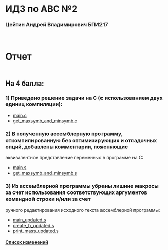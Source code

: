 # ИДЗ по АВС №2
### Цейтин Андрей Владимирович БПИ217
# <br> Отчет
## <br> На 4 балла:
### 1) Приведено решение задачи на C (с использованием двух единиц компиляции):
* [main.c](https://github.com/CehhGhost/ABC2/blob/main/C%20code/main.c)
* [get_maxsymb_and_minsymb.c](https://github.com/CehhGhost/ABC2/blob/main/C%20code/get_maxsymb_and_minsymb.c)
### 2)  В полученную ассемблерную программу, откомпилированную без оптимизирующих и отладочных опций, добавлены комментарии, поясняющие
эквивалентное представление переменных в программе на C:
* [main.s](https://github.com/CehhGhost/ABC2/blob/main/Assembled/main.s)
* [get_maxsymb_and_minsymb.s](https://github.com/CehhGhost/ABC2/blob/main/Assembled/get_maxsymb_and_minsymb.s)
### 3) Из ассемблерной программы убраны лишние макросы за счет использования соответствующих аргументов командной строки и/или за счет
ручного редактирования исходного текста ассемблерной программы:
* [main_updated.s](https://github.com/CehhGhost/ABC1/blob/main/Assembeld%20updated/main_updated.s)
* [create_b_updated.s](https://github.com/CehhGhost/ABC1/blob/main/Assembeld%20updated/create_b_updated.s)
* [print_mass_updated.s](https://github.com/CehhGhost/ABC1/blob/main/Assembeld%20updated/print_mass_updated.s)
#### [Список изменений](https://github.com/CehhGhost/ABC1/blob/main/Assembeld%20updated/Changes.md)
